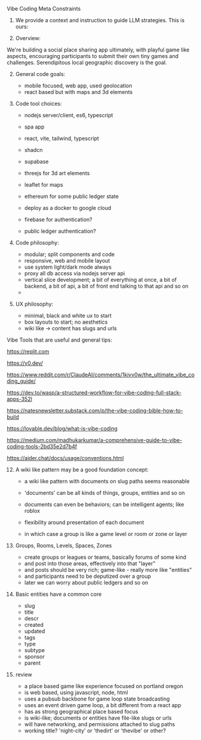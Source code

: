 

Vibe Coding Meta Constraints

1) We provide a context and instruction to guide LLM strategies. This is ours:

1) Overview:

We're building a social place sharing app ultimately, with playful game like aspects, encouraging participants to submit their own tiny games and challenges. Serendipitous local geographic discovery is the goal.

2) General code goals:

	- mobile focused, web app, used geolocation
	- react based but with maps and 3d elements

3) Code tool choices:

	- nodejs server/client, es6, typescript
	- spa app
	- react, vite, tailwind, typescript
	- shadcn
	- supabase
	- threejs for 3d art elements
	- leaflet for maps
	- ethereum for some public ledger state
	- deploy as a docker to google cloud

	- firebase for authentication?
	- public ledger authentication?

4) Code philosophy:

	- modular; split components and code
	- responsive, web and mobile layout
	- use system light/dark mode always
	- proxy all db access via nodejs server api
	- vertical slice development; a bit of everything at once, a bit of backend, a bit of api, a bit of front end talking to that api and so on 
	- 

5) UX philosophy:

	- minimal, black and white ux to start
	- box layouts to start; no aesthetics
	- wiki like -> content has slugs and urls

Vibe Tools that are useful and general tips:

https://replit.com

https://v0.dev/

https://www.reddit.com/r/ClaudeAI/comments/1kivv0w/the_ultimate_vibe_coding_guide/

https://dev.to/wasp/a-structured-workflow-for-vibe-coding-full-stack-apps-352l

https://natesnewsletter.substack.com/p/the-vibe-coding-bible-how-to-build

https://lovable.dev/blog/what-is-vibe-coding

https://medium.com/madhukarkumar/a-comprehensive-guide-to-vibe-coding-tools-2bd35e2d7b4f

https://aider.chat/docs/usage/conventions.html


12) A wiki like pattern may be a good foundation concept:

	- a wiki like pattern with documents on slug paths seems reasonable

	- 'documents' can be all kinds of things, groups, entities and so on

	- documents can even be behaviors; can be intelligent agents; like roblox

	- flexibility around presentation of each document

	- in which case a group is like a game level or room or zone or layer

13) Groups, Rooms, Levels, Spaces, Zones

	- create groups or leagues or teams, basically forums of some kind
	- and post into those areas, effectively into that "layer"
	- and posts should be very rich; game-like - really more like "entities"
	- and participants need to be deputized over a group
	- later we can worry about public ledgers and so on


14) Basic entities have a common core
	- slug
	- title
	- descr
	- created
	- updated
	- tags
	- type
	- subtype
	- sponsor
	- parent

15) review

	- a place based game like experience focused on portland oregon
	- is web based, using javascript, node, html
	- uses a pubsub backbone for game loop state broadcasting
	- uses an event driven game loop, a bit different from a react app
	- has as strong geographical place based focus
	- is wiki-like; documents or entities have file-like slugs or urls
	- will have networking, and permissions attached to slug paths
	- working title? 'night-city' or 'thedirt' or 'thevibe' or other?












